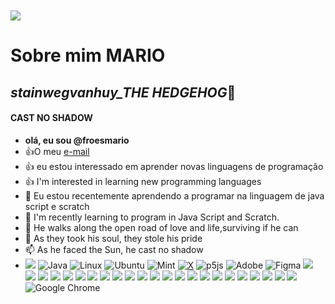 <!---comentários --->

![]()
<!---especial repositório sobre o github --->

<!---comentário, serve para esconder ou ocultar dados --->
![]()

![](https://blogger.googleusercontent.com/img/b/R29vZ2xl/AVvXsEiB5MKiMYjz1RRWCllxVmdE-so37lRwf1AGkK0pd40EQCcCxSe-rqDdfJsUIly0FVtQoHMTxCSq7VXpTdSueWvT0yosgUwoEgIILZC5AMDGeJ3iTlYg_czkhoPzNwdTRHyc-tOkZ4IbjpLq/s1600/Gif+Sonic+25+anos.gif)



# Sobre mim **MARIO**
## *stainwegvanhuy_THE HEDGEHOG*🦔
#### CAST NO SHADOW 
- **olá, eu sou @froesmario**
- :+1:O meu [e-mail](mario.froes@escola.pr.gov.br)
- :+1: eu estou interessado em aprender novas linguagens de programação
- :+1: I'm interested in learning new programming languages
- 👀 Eu estou recentemente aprendendo a programar na linguagem de java script e scratch
- 🌱 I'm recently learning to program in Java Script and Scratch.
- 🌱 He walks along the open road of love and life,surviving if he can
- 💞️ As they took his soul, they stole his pride
- 📫 As he faced the Sun, he cast no shadow
- ![](https://img.shields.io/badge/Oracle-F80000?style=for-the-badge&logo=oracle&logoColor=black)
 ![Java](https://img.shields.io/badge/java-%23ED8B00.svg?style=for-the-badge&logo=openjdk&logoColor=white)
 ![Linux](https://img.shields.io/badge/Linux-000?style=for-the-badge&logo=linux&logoColor=FCC624)
![Ubuntu](https://img.shields.io/badge/Ubuntu-35495E?style=for-the-badge&logo=ubuntu&logoColor=2CA5E0)
![Mint](https://img.shields.io/badge/Linux%20Mint-87CF3E?style=for-the-badge&logo=Linux%20Mint&logoColor=white)
[![X](https://img.shields.io/badge/X-000?style=for-the-badge&logo=x)](https://x.com/SEUUSERNAME)
![p5js](https://img.shields.io/badge/p5.js-ED225D?style=for-the-badge&logo=p5.js&logoColor=FFFFFF)
![Adobe](https://img.shields.io/badge/adobe-%23FF0000.svg?style=for-the-badge&logo=adobe&logoColor=white)
![Figma](https://img.shields.io/badge/figma-%23F24E1E.svg?style=for-the-badge&logo=figma&logoColor=white)
![](https://img.shields.io/badge/ChatGPT-74aa9c?style=for-the-badge&logo=openai&logoColor=white)
![](https://img.shields.io/badge/Messenger-00B2FF?style=for-the-badge&logo=messenger&logoColor=white)
![](https://img.shields.io/badge/iCloud-3693F3?style=for-the-badge&logo=iCloud&logoColor=white)
![](https://img.shields.io/badge/Twitch-9146FF?style=for-the-badge&logo=twitch&logoColor=white)
![](https://img.shields.io/badge/Blogger-FF5722?style=for-the-badge&logo=blogger&logoColor=white)
![](https://img.shields.io/badge/Atom-66595C?style=for-the-badge&logo=Atom&logoColor=white)
![](https://img.shields.io/badge/Vercel-000000?style=for-the-badge&logo=vercel&logoColor=white)
![](https://img.shields.io/badge/Scratch-4D97FF?style=for-the-badge&logo=Scratch&logoColor=white)
![](https://img.shields.io/badge/JavaScript-323330?style=for-the-badge&logo=javascript&logoColor=F7DF1E)
![](https://img.shields.io/badge/Linux-FCC624?style=for-the-badge&logo=linux&logoColor=black)
![](https://img.shields.io/badge/Duolingo-58CC02?style=for-the-badge&logo=Duolingo&logoColor=white)
![](https://img.shields.io/badge/Canva-%2300C4CC.svg?&style=for-the-badge&logo=Canva&logoColor=white)
![](https://img.shields.io/badge/WhatsApp-25D366?style=for-the-badge&logo=whatsapp&logoColor=white)
![](https://img.shields.io/badge/KFC-F40027?style=for-the-badge&logo=kfc&logoColor=white)
![](https://img.shields.io/badge/FIFA-B7312F?style=for-the-badge&logo=fifa&logoColor=white)
![](https://img.shields.io/badge/PlayStation-003791?style=for-the-badge&logo=playstation&logoColor=white)
![](https://img.shields.io/badge/Xbox-107C10?style=for-the-badge&logo=xbox&logoColor=white)
![](https://img.shields.io/badge/Discord-5865F2?style=for-the-badge&logo=discord&logoColor=white)
![](https://img.shields.io/badge/Skype-00AFF0?style=for-the-badge&logo=skype&logoColor=white)
![](https://img.shields.io/badge/Android_Studio-3DDC84?style=for-the-badge&logo=android-studio&logoColor=white)
![](https://img.shields.io/badge/Gmail-D14836?style=for-the-badge&logo=gmail&logoColor=white)
![](https://img.shields.io/badge/Gemini-8E75B2?style=for-the-badge&logo=googlebard&logoColor=fff)
![](https://www.gifcen.com/wp-content/uploads/2021/03/sonic-gif-18.gif)
![Google Chrome](https://img.shields.io/badge/Google%20Chrome-4285F4?style=for-the-badge&logo=GoogleChrome&logoColor=white)


![]()
![]()



